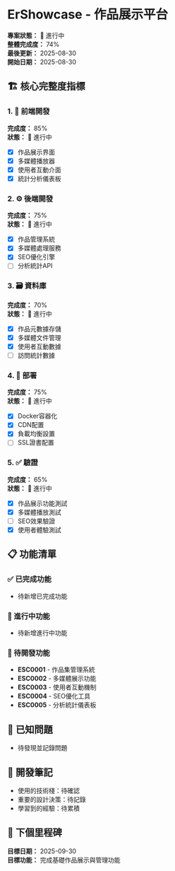 # ErShowcase - 作品展示平台

**專案狀態：** 🚧 進行中  
**整體完成度：** 74%  
**最後更新：** 2025-08-30  
**開始日期：** 2025-08-30  

## 🏗️ 核心完整度指標

### 1. 🎨 前端開發
**完成度：** 85%  
**狀態：** 🚧 進行中  
- [x] 作品展示界面
- [x] 多媒體播放器
- [x] 使用者互動介面
- [x] 統計分析儀表板

### 2. ⚙️ 後端開發  
**完成度：** 75%  
**狀態：** 🚧 進行中  
- [x] 作品管理系統
- [x] 多媒體處理服務
- [x] SEO優化引擎
- [ ] 分析統計API

### 3. 🗃️ 資料庫
**完成度：** 70%  
**狀態：** 🚧 進行中  
- [x] 作品元數據存儲
- [x] 多媒體文件管理
- [x] 使用者互動數據
- [ ] 訪問統計數據

### 4. 🚀 部署
**完成度：** 75%  
**狀態：** 🚧 進行中  
- [x] Docker容器化
- [x] CDN配置
- [x] 負載均衡設置
- [ ] SSL證書配置

### 5. ✅ 驗證
**完成度：** 65%  
**狀態：** 🚧 進行中  
- [x] 作品展示功能測試
- [x] 多媒體播放測試
- [ ] SEO效果驗證
- [x] 使用者體驗測試

## 📋 功能清單

### ✅ 已完成功能
- 待新增已完成功能

### 🚧 進行中功能  
- 待新增進行中功能

### 📝 待開發功能
- **ESC0001** - 作品集管理系統
- **ESC0002** - 多媒體展示功能
- **ESC0003** - 使用者互動機制
- **ESC0004** - SEO優化工具
- **ESC0005** - 分析統計儀表板

## 🐛 已知問題
- 待發現並記錄問題

## 📝 開發筆記
- 使用的技術棧：待確認
- 重要的設計決策：待記錄
- 學習到的經驗：待累積

## 🎯 下個里程碑
**目標日期：** 2025-09-30  
**目標功能：** 完成基礎作品展示與管理功能
